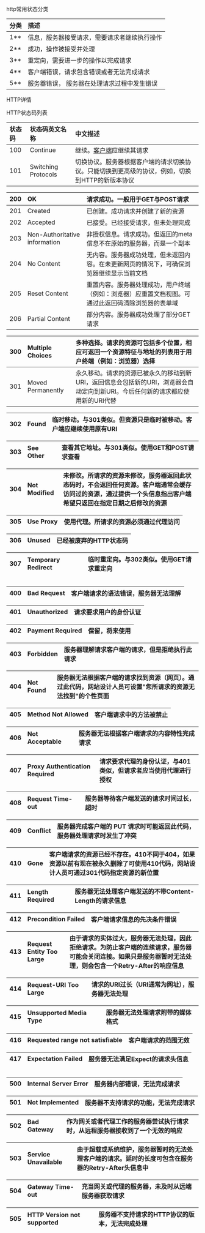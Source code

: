 http常用状态分类

| 分类 | 描述 |
| :--- | :--- |
| 1\*\* | 信息，服务器接受请求，需要请求者继续执行操作 |
| 2\*\* | 成功，操作被接受并处理 |
| 3\*\* | 重定向，需要进一步的操作以完成请求 |
| 4\*\* | 客户端错误，请求包含错误或者无法完成请求 |
| 5\*\* | 服务器错误， 服务器在处理请求过程中发生错误 |

HTTP详情

HTTP状态码列表

| 状态码 | 状态码英文名称 | 中文描述 |
| :--- | :--- | :--- |
| 100 | Continue | 继续。[客户端](http://www.dreamdu.com/webbuild/client_vs_server/)应继续其请求 |
| 101 | Switching Protocols | 切换协议。服务器根据客户端的请求切换协议。只能切换到更高级的协议，例如，切换到HTTP的新版本协议 |

| 200 | OK | 请求成功。一般用于GET与POST请求 |
| :--- | :--- | :--- |
| 201 | Created | 已创建。成功请求并创建了新的资源 |
| 202 | Accepted | 已接受。已经接受请求，但未处理完成 |
| 203 | Non-Authoritative information | 非授权信息。请求成功。但返回的meta信息不在原始的服务器，而是一个副本 |
| 204 | No Content | 无内容。服务器成功处理，但未返回内容。在未更新网页的情况下，可确保浏览器继续显示当前文档 |
| 205 | Reset Content | 重置内容。服务器处理成功，用户终端（例如：浏览器）应重置文档视图。可通过此返回码清除浏览器的表单域 |
| 206 | Partial Content | 部分内容。服务器成功处理了部分GET请求 |

| 300 | Multiple Choices | 多种选择。请求的资源可包括多个位置，相应可返回一个资源特征与地址的列表用于用户终端（例如：浏览器）选择 |
| :--- | :--- | :--- |
| 301 | Moved Permanently | 永久移动。请求的资源已被永久的移动到新URI，返回信息会包括新的URI，浏览器会自动定向到新URI。今后任何新的请求都应使用新的URI代替 |

| 302 | Found | 临时移动。与301类似。但资源只是临时被移动。客户端应继续使用原有URI |
| :--- | :--- | :--- |


| 303 | See Other | 查看其它地址。与301类似。使用GET和POST请求查看 |
| :--- | :--- | :--- |


| 304 | Not Modified | 未修改。所请求的资源未修改，服务器返回此状态码时，不会返回任何资源。客户端通常会缓存访问过的资源，通过提供一个头信息指出客户端希望只返回在指定日期之后修改的资源 |
| :--- | :--- | :--- |


| 305 | Use Proxy | 使用代理。所请求的资源必须通过代理访问 |
| :--- | :--- | :--- |


| 306 | Unused | 已经被废弃的HTTP状态码 |
| :--- | :--- | :--- |


| 307 | Temporary Redirect | 临时重定向。与302类似。使用GET请求重定向 |
| :--- | :--- | :--- |


|  |
| :--- |


| 400 | Bad Request | 客户端请求的语法错误，服务器无法理解 |
| :--- | :--- | :--- |


| 401 | Unauthorized | 请求要求用户的身份认证 |
| :--- | :--- | :--- |


| 402 | Payment Required | 保留，将来使用 |
| :--- | :--- | :--- |


| 403 | Forbidden | 服务器理解请求客户端的请求，但是拒绝执行此请求 |
| :--- | :--- | :--- |


| 404 | Not Found | 服务器无法根据客户端的请求找到资源（网页）。通过此代码，网站设计人员可设置"您所请求的资源无法找到"的个性页面 |
| :--- | :--- | :--- |


| 405 | Method Not Allowed | 客户端请求中的方法被禁止 |
| :--- | :--- | :--- |


| 406 | Not Acceptable | 服务器无法根据客户端请求的内容特性完成请求 |
| :--- | :--- | :--- |


| 407 | Proxy Authentication Required | 请求要求代理的身份认证，与401类似，但请求者应当使用代理进行授权 |
| :--- | :--- | :--- |


| 408 | Request Time-out | 服务器等待客户端发送的请求时间过长，超时 |
| :--- | :--- | :--- |


| 409 | Conflict | 服务器完成客户端的 PUT 请求时可能返回此代码，服务器处理请求时发生了冲突 |
| :--- | :--- | :--- |


| 410 | Gone | 客户端请求的资源已经不存在。410不同于404，如果资源以前有现在被永久删除了可使用410代码，网站设计人员可通过301代码指定资源的新位置 |
| :--- | :--- | :--- |


| 411 | Length Required | 服务器无法处理客户端发送的不带Content-Length的请求信息 |
| :--- | :--- | :--- |


| 412 | Precondition Failed | 客户端请求信息的先决条件错误 |
| :--- | :--- | :--- |


| 413 | Request Entity Too Large | 由于请求的实体过大，服务器无法处理，因此拒绝请求。为防止客户端的连续请求，服务器可能会关闭连接。如果只是服务器暂时无法处理，则会包含一个Retry-After的响应信息 |
| :--- | :--- | :--- |


| 414 | Request-URI Too Large | 请求的URI过长（URI通常为网址），服务器无法处理 |
| :--- | :--- | :--- |


| 415 | Unsupported Media Type | 服务器无法处理请求附带的媒体格式 |
| :--- | :--- | :--- |


| 416 | Requested range not satisfiable | 客户端请求的范围无效 |
| :--- | :--- | :--- |


| 417 | Expectation Failed | 服务器无法满足Expect的请求头信息 |
| :--- | :--- | :--- |


|  |
| :--- |


| 500 | Internal Server Error | 服务器内部错误，无法完成请求 |
| :--- | :--- | :--- |


| 501 | Not Implemented | 服务器不支持请求的功能，无法完成请求 |
| :--- | :--- | :--- |


| 502 | Bad Gateway | 作为网关或者代理工作的服务器尝试执行请求时，从远程服务器接收到了一个无效的响应 |
| :--- | :--- | :--- |


| 503 | Service Unavailable | 由于超载或系统维护，服务器暂时的无法处理客户端的请求。延时的长度可包含在服务器的Retry-After头信息中 |
| :--- | :--- | :--- |


| 504 | Gateway Time-out | 充当网关或代理的服务器，未及时从远端服务器获取请求 |
| :--- | :--- | :--- |


| 505 | HTTP Version not supported | 服务器不支持请求的HTTP协议的版本，无法完成处理 |
| :--- | :--- | :--- |




